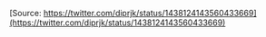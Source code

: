 [Source: https://twitter.com/diprjk/status/1438124143560433669](https://twitter.com/diprjk/status/1438124143560433669)